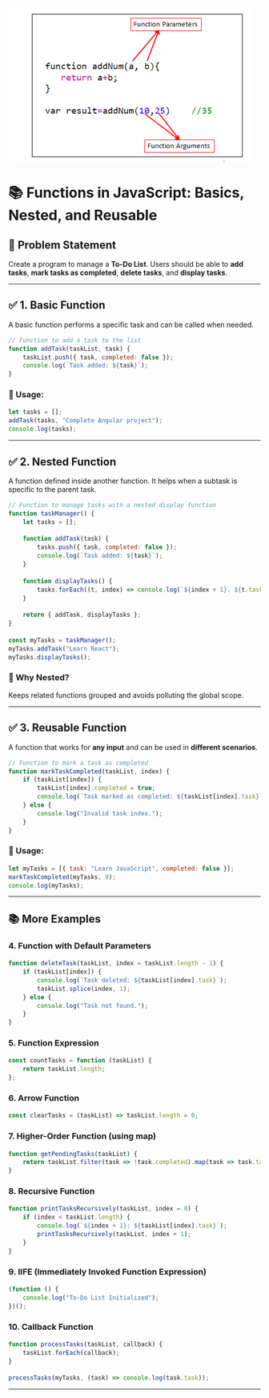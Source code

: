 ![alt text](image.png)

# 📚 Functions in JavaScript: Basics, Nested, and Reusable

## 🧾 Problem Statement
Create a program to manage a **To-Do List**. Users should be able to **add tasks**, **mark tasks as completed**, **delete tasks**, and **display tasks**.

---

## ✅ 1. Basic Function
A basic function performs a specific task and can be called when needed.

```javascript
// Function to add a task to the list
function addTask(taskList, task) {
    taskList.push({ task, completed: false });
    console.log(`Task added: ${task}`);
}
```

### 📌 Usage:
```javascript
let tasks = [];
addTask(tasks, "Complete Angular project");
console.log(tasks);
```

---

## ✅ 2. Nested Function
A function defined inside another function. It helps when a subtask is specific to the parent task.

```javascript
// Function to manage tasks with a nested display function
function taskManager() {
    let tasks = [];

    function addTask(task) {
        tasks.push({ task, completed: false });
        console.log(`Task added: ${task}`);
    }

    function displayTasks() {
        tasks.forEach((t, index) => console.log(`${index + 1}. ${t.task} - ${t.completed ? 'Done' : 'Pending'}`));
    }

    return { addTask, displayTasks };
}

const myTasks = taskManager();
myTasks.addTask("Learn React");
myTasks.displayTasks();
```

### 📌 Why Nested?
Keeps related functions grouped and avoids polluting the global scope.

---

## ✅ 3. Reusable Function
A function that works for **any input** and can be used in **different scenarios**.

```javascript
// Function to mark a task as completed
function markTaskCompleted(taskList, index) {
    if (taskList[index]) {
        taskList[index].completed = true;
        console.log(`Task marked as completed: ${taskList[index].task}`);
    } else {
        console.log("Invalid task index.");
    }
}
```

### 📌 Usage:
```javascript
let myTasks = [{ task: "Learn JavaScript", completed: false }];
markTaskCompleted(myTasks, 0);
console.log(myTasks);
```

---

## 📚 More Examples

### 4. **Function with Default Parameters**
```javascript
function deleteTask(taskList, index = taskList.length - 1) {
    if (taskList[index]) {
        console.log(`Task deleted: ${taskList[index].task}`);
        taskList.splice(index, 1);
    } else {
        console.log("Task not found.");
    }
}
```

### 5. **Function Expression**
```javascript
const countTasks = function (taskList) {
    return taskList.length;
};
```

### 6. **Arrow Function**
```javascript
const clearTasks = (taskList) => taskList.length = 0;
```

### 7. **Higher-Order Function (using map)**
```javascript
function getPendingTasks(taskList) {
    return taskList.filter(task => !task.completed).map(task => task.task);
}
```

### 8. **Recursive Function**
```javascript
function printTasksRecursively(taskList, index = 0) {
    if (index < taskList.length) {
        console.log(`${index + 1}: ${taskList[index].task}`);
        printTasksRecursively(taskList, index + 1);
    }
}
```

### 9. **IIFE (Immediately Invoked Function Expression)**
```javascript
(function () {
    console.log("To-Do List Initialized");
})();
```

### 10. **Callback Function**
```javascript
function processTasks(taskList, callback) {
    taskList.forEach(callback);
}

processTasks(myTasks, (task) => console.log(task.task));
```

---


